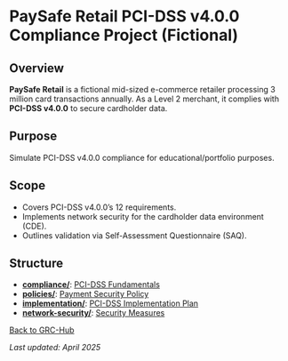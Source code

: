 # PaySafe Retail PCI-DSS v4.0.0 Compliance Project (Fictional)

## Overview
**PaySafe Retail** is a fictional mid-sized e-commerce retailer processing 3 million card transactions annually. As a Level 2 merchant, it complies with **PCI-DSS v4.0.0** to secure cardholder data.

## Purpose
Simulate PCI-DSS v4.0.0 compliance for educational/portfolio purposes.

## Scope
- Covers PCI-DSS v4.0.0’s 12 requirements.
- Implements network security for the cardholder data environment (CDE).
- Outlines validation via Self-Assessment Questionnaire (SAQ).

## Structure
- **[compliance/](compliance/)**: [PCI-DSS Fundamentals](compliance/pci-dss-fundamentals.md)
- **[policies/](policies/)**: [Payment Security Policy](policies/payment-security-policy.md)
- **[implementation/](implementation/)**: [PCI-DSS Implementation Plan](implementation/pci-dss-plan.md)
- **[network-security/](network-security/)**: [Security Measures](network-security/security-measures.md)

[Back to GRC-Hub](../../README.md)

*Last updated: April 2025*
